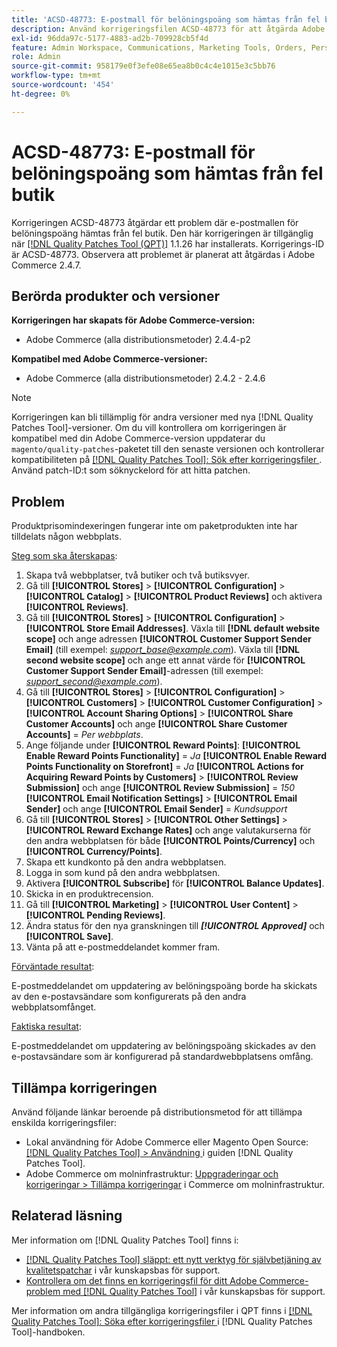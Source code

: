 ```yaml
---
title: 'ACSD-48773: E-postmall för belöningspoäng som hämtas från fel butik'
description: Använd korrigeringsfilen ACSD-48773 för att åtgärda Adobe Commerce-problemet där e-postmallen för belöningspoäng hämtas från fel butik.
exl-id: 96dda97c-5177-4883-ad2b-709928cb5f4d
feature: Admin Workspace, Communications, Marketing Tools, Orders, Personalization, Rewards
role: Admin
source-git-commit: 958179e0f3efe08e65ea8b0c4c4e1015e3c5bb76
workflow-type: tm+mt
source-wordcount: '454'
ht-degree: 0%

---
```


# ACSD-48773: E-postmall för belöningspoäng som hämtas från fel butik

Korrigeringen ACSD-48773 åtgärdar ett problem där e-postmallen för belöningspoäng hämtas från fel butik. Den här korrigeringen är tillgänglig när [[!DNL Quality Patches Tool (QPT)]](/help/announcements/adobe-commerce-announcements/magento-quality-patches-released-new-tool-to-self-serve-quality-patches.md) 1.1.26 har installerats. Korrigerings-ID är ACSD-48773. Observera att problemet är planerat att åtgärdas i Adobe Commerce 2.4.7.

## Berörda produkter och versioner

**Korrigeringen har skapats för Adobe Commerce-version:**

* Adobe Commerce (alla distributionsmetoder) 2.4.4-p2

**Kompatibel med Adobe Commerce-versioner:**

* Adobe Commerce (alla distributionsmetoder) 2.4.2 - 2.4.6

>[!NOTE]
>
>Korrigeringen kan bli tillämplig för andra versioner med nya [!DNL Quality Patches Tool]-versioner. Om du vill kontrollera om korrigeringen är kompatibel med din Adobe Commerce-version uppdaterar du `magento/quality-patches`-paketet till den senaste versionen och kontrollerar kompatibiliteten på [[!DNL Quality Patches Tool]: Sök efter korrigeringsfiler ](https://experienceleague.adobe.com/tools/commerce-quality-patches/index.html). Använd patch-ID:t som söknyckelord för att hitta patchen.

## Problem

Produktprisomindexeringen fungerar inte om paketprodukten inte har tilldelats någon webbplats.

<u>Steg som ska återskapas</u>:

1. Skapa två webbplatser, två butiker och två butiksvyer.
1. Gå till **[!UICONTROL Stores]** > **[!UICONTROL Configuration]** > **[!UICONTROL Catalog]** > **[!UICONTROL Product Reviews]** och aktivera **[!UICONTROL Reviews]**.
1. Gå till **[!UICONTROL Stores]** > **[!UICONTROL Configuration]** > **[!UICONTROL Store Email Addresses]**.
Växla till **[!DNL default website scope]** och ange adressen **[!UICONTROL Customer Support Sender Email]** (till exempel: *support_base@example.com*).
Växla till **[!DNL second website scope]** och ange ett annat värde för **[!UICONTROL Customer Support Sender Email]**-adressen (till exempel: *support_second@example.com*).
1. Gå till **[!UICONTROL Stores]** > **[!UICONTROL Configuration]** > **[!UICONTROL Customers]** > **[!UICONTROL Customer Configuration]** > **[!UICONTROL Account Sharing Options]** > **[!UICONTROL Share Customer Accounts]** och ange **[!UICONTROL Share Customer Accounts]** = *Per webbplats*.
1. Ange följande under **[!UICONTROL Reward Points]**:
   **[!UICONTROL Enable Reward Points Functionality]** = *Ja*
   **[!UICONTROL Enable Reward Points Functionality on Storefront]** = *Ja*
   **[!UICONTROL Actions for Acquiring Reward Points by Customers]** > **[!UICONTROL Review Submission]** och ange **[!UICONTROL Review Submission]** = *150*
   **[!UICONTROL Email Notification Settings]** > **[!UICONTROL Email Sender]** och ange **[!UICONTROL Email Sender]** = *Kundsupport*
1. Gå till **[!UICONTROL Stores]** > **[!UICONTROL Other Settings]** > **[!UICONTROL Reward Exchange Rates]** och ange valutakurserna för den andra webbplatsen för både **[!UICONTROL Points/Currency]** och **[!UICONTROL Currency/Points]**.
1. Skapa ett kundkonto på den andra webbplatsen.
1. Logga in som kund på den andra webbplatsen.
1. Aktivera **[!UICONTROL Subscribe]** för **[!UICONTROL Balance Updates]**.
1. Skicka in en produktrecension.
1. Gå till **[!UICONTROL Marketing]** > **[!UICONTROL User Content]** > **[!UICONTROL Pending Reviews]**.
1. Ändra status för den nya granskningen till ***[!UICONTROL Approved]*** och **[!UICONTROL Save]**.
1. Vänta på att e-postmeddelandet kommer fram.

<u>Förväntade resultat</u>:

E-postmeddelandet om uppdatering av belöningspoäng borde ha skickats av den e-postavsändare som konfigurerats på den andra webbplatsomfånget.

<u>Faktiska resultat</u>:

E-postmeddelandet om uppdatering av belöningspoäng skickades av den e-postavsändare som är konfigurerad på standardwebbplatsens omfång.

## Tillämpa korrigeringen

Använd följande länkar beroende på distributionsmetod för att tillämpa enskilda korrigeringsfiler:

* Lokal användning för Adobe Commerce eller Magento Open Source: [[!DNL Quality Patches Tool] > Användning ](https://experienceleague.adobe.com/docs/commerce-operations/tools/quality-patches-tool/usage.html) i guiden [!DNL Quality Patches Tool].
* Adobe Commerce om molninfrastruktur: [Uppgraderingar och korrigeringar > Tillämpa korrigeringar](https://experienceleague.adobe.com/docs/commerce-cloud-service/user-guide/develop/upgrade/apply-patches.html) i Commerce om molninfrastruktur.

## Relaterad läsning

Mer information om [!DNL Quality Patches Tool] finns i:

* [[!DNL Quality Patches Tool] släppt: ett nytt verktyg för självbetjäning av kvalitetspatchar](/help/announcements/adobe-commerce-announcements/magento-quality-patches-released-new-tool-to-self-serve-quality-patches.md) i vår kunskapsbas för support.
* [Kontrollera om det finns en korrigeringsfil för ditt Adobe Commerce-problem med  [!DNL Quality Patches Tool]](/help/support-tools/patches-available-in-qpt-tool/check-patch-for-magento-issue-with-magento-quality-patches.md) i vår kunskapsbas för support.

Mer information om andra tillgängliga korrigeringsfiler i QPT finns i [[!DNL Quality Patches Tool]: Söka efter korrigeringsfiler ](https://experienceleague.adobe.com/tools/commerce-quality-patches/index.html) i [!DNL Quality Patches Tool]-handboken.
